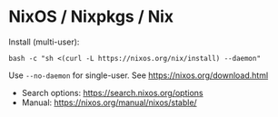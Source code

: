 # NixOS / Nixpkgs / Nix

Install (multi-user):

    bash -c "sh <(curl -L https://nixos.org/nix/install) --daemon"

Use `--no-daemon` for single-user. See <https://nixos.org/download.html>

- Search options: <https://search.nixos.org/options>
- Manual: <https://nixos.org/manual/nixos/stable/>
